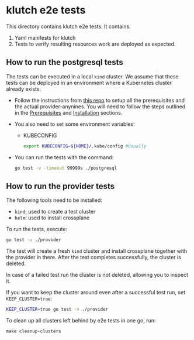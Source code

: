 # klutch e2e tests

This directory contains klutch e2e tests. It contains:

1. Yaml manifests for klutch
2. Tests to verify resulting resources work are deployed as expected.

## How to run the postgresql tests

The tests can be executed in a local `kind` cluster. We assume that these tests
can be deployed in an environment where a Kubernetes cluster already exists.

- Follow the instructions from [this repo](https://github.com/anynines/klutch/tree/main/crossplane-api) to setup all the prerequisites and the actual provider-anynines. You will need to follow the steps outlined in the [Prerequisites](https://github.com/anynines/klutch/tree/main/crossplane-api#prerequisites) and [Installation](https://github.com/anynines/klutch/tree/main/crossplane-api#installation) sections.

- You also need to set some environment variables:
  - KUBECONFIG

    ```bash
    export KUBECONFIG=${HOME}/.kube/config #Usually
    ```

- You can run the tests with the command:

  ```bash
  go test -v -timeout 99999s ./postgresql
  ```

## How to run the provider tests

The following tools need to be installed:
- `kind`: used to create a test cluster
- `helm`: used to install crossplane

To run the tests, execute:
```bash
go test -v ./provider
```

The test will create a fresh `kind` cluster and install crossplane together with the provider in there.
After the test completes successfully, the cluster is deleted.

In case of a failed test run the cluster is not deleted, allowing you to inspect it.

If you want to keep the cluster around even after a successful test run, set `KEEP_CLUSTER=true`:
```bash
KEEP_CLUSTER=true go test -v ./provider
```

To clean up all clusters left behind by e2e tests in one go, run:
```
make cleanup-clusters
```
